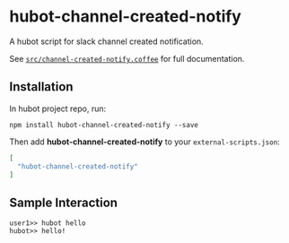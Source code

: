 # hubot-channel-created-notify

A hubot script for slack channel created notification.

See [`src/channel-created-notify.coffee`](src/channel-created-notify.coffee) for full documentation.

## Installation

In hubot project repo, run:

`npm install hubot-channel-created-notify --save`

Then add **hubot-channel-created-notify** to your `external-scripts.json`:

```json
[
  "hubot-channel-created-notify"
]
```

## Sample Interaction

```
user1>> hubot hello
hubot>> hello!
```
